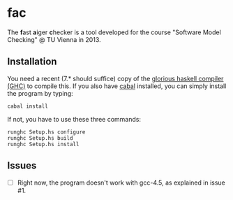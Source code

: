 fac
===
The **f**ast **a**iger **c**hecker is a tool developed for the course "Software Model Checking" @ TU Vienna in 2013.

Installation
------------
You need a recent (7.* should suffice) copy of the [glorious haskell compiler (GHC)](http://haskell.org/ghc) to compile this.
If you also have [cabal](http://haskell.org/cabal) installed, you can simply install the program by typing:

```shell
cabal install
```

If not, you have to use these three commands:

```shell
runghc Setup.hs configure
runghc Setup.hs build
runghc Setup.hs install
```

Issues
------
- [ ] Right now, the program doesn't work with gcc-4.5, as explained in issue #1.
